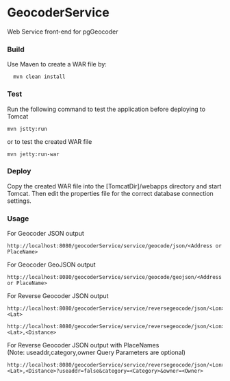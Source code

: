 GeocoderService
===============

Web Service front-end for pgGeocoder

### Build
Use Maven to create a WAR file by:

```
  mvn clean install
```

### Test
Run the following command to test the application before deploying to Tomcat

```
mvn jstty:run
```

or to test the created WAR file

```
mvn jetty:run-war
```

### Deploy
Copy the created WAR file into the [TomcatDir]/webapps directory and start Tomcat. 
Then edit the properties file for the correct database connection settings.

### Usage
For Geocoder JSON output

```
http://localhost:8080/geocoderService/service/geocode/json/<Address or PlaceName>
```

For Geocoder GeoJSON output

```
http://localhost:8080/geocoderService/service/geocode/geojson/<Address or PlaceName>
```

For Reverse Geocoder JSON output

```
http://localhost:8080/geocoderService/service/reversegeocode/json/<Lon>,<Lat>
```

```
http://localhost:8080/geocoderService/service/reversegeocode/json/<Lon>,<Lat>,<Distance>
```

For Reverse Geocoder JSON output with PlaceNames
<br>(Note: useaddr,category,owner Query Parameters are optional)

```
http://localhost:8080/geocoderService/service/reversegeocode/json/<Lon>,<Lat>,<Distance>?useaddr=false&category=<Category>&owner=<Owner>
```
  